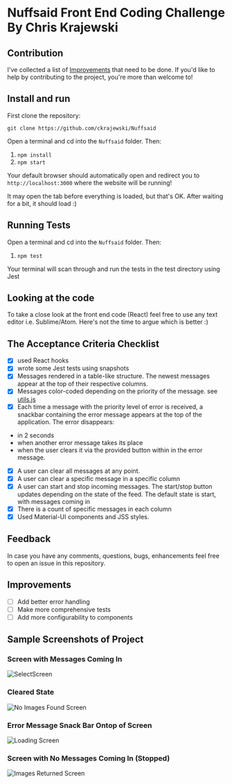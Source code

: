 # Nuffsaid Front End Coding Challenge By Chris Krajewski

## Contribution

I've collected a list of [Improvements](#improvements) that need to be done.
If you'd like to help by contributing to the project, you're more than welcome to! 

## Install and run

First clone the repository:

```
git clone https://github.com/ckrajewski/Nuffsaid
```

Open a terminal and cd into the `Nuffsaid` folder. Then:

1. `npm install`
2. `npm start` 

Your default browser should automatically open and redirect you to `http://localhost:3000` where the website will be running!

It may open the tab before everything is loaded, but that's OK. After waiting for a bit, it should load :)


## Running Tests

Open a terminal and cd into the `Nuffsaid` folder. Then:

1. `npm test` 

Your terminal will scan through and run the tests in the test directory using Jest

## Looking at the code

To take a close look at the front end code (React) feel free to use any text editor i.e. Sublime/Atom. Here's not the time to argue which is better :) 

## The Acceptance Criteria Checklist
- [x] used React hooks
- [x] wrote some Jest tests using snapshots
- [x] Messages rendered in a table-like structure. The newest messages appear at the top of their respective columns.
-[x] Messages color-coded depending on the priority of the message. see [utils.js](./src/utils.js)
-[x] Each time a message with the priority level of error is received, a snackbar containing the error message appears at the top of the application. The error disappears:
 - in 2 seconds
 - when another error message takes its place
 - when the user clears it via the provided button within in the 
    error message.
- [x] A user can clear all messages at any point.
- [x]  A user can clear a specific message in a specific column
- [x] A user can start and stop incoming messages. The start/stop button updates depending on the state of the feed. The default state is start, with messages coming in
- [x] There is a count of specific messages in each column
- [x] Used Material-UI components and JSS styles.

## Feedback
In case you have any comments, questions, bugs, enhancements feel free to open an issue in this repository.

## Improvements
- [ ] Add better error handling
- [ ] Make more comprehensive tests
- [ ] Add more configurability to components

## Sample Screenshots of Project

### Screen with Messages Coming In

![SelectScreen](./screenshots/Select.png)

### Cleared State

![No Images Found Screen](./screenshots/NoImagesFound.png)

### Error Message Snack Bar Ontop of Screen
![Loading Screen](./screenshots/Loading.png)

### Screen with No Messages Coming In  (Stopped) 

![Images Returned Screen](./screenshots/ImagesReturned.png)